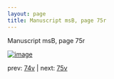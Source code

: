 ```yaml
---
layout: page
title: Manuscript msB, page 75r
---
```


Manuscript msB, page 75r

[![image](http://www.homermultitext.org/iipsrv?OBJ=IIP,1.0&FIF=/project/homer/pyramidal/deepzoom/hmt/vbbifolio/v1/vb_74v_75r.tif&WID=100&CVT=JPEG)](http://www.homermultitext.org/ict2/?urn=urn:cite2:hmt:vbbifolio.v1:vb_74v_75r)

prev:  [74v](../74v) | next:  [75v](../75v)

